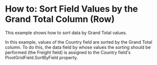 # How to: Sort Field Values by the Grand Total Column (Row)


<p>This example shows how to sort data by Grand Total values.</p><p>In this example, values of the Country field are sorted by the Grand Total column. To do this, the data field by whose values the sorting should be performed (the Freight field) is assigned to the Country field's PivotGridField.SortByField property. </p><br />


<br/>


